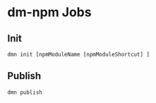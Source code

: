 dm-npm Jobs
========================================

## Init

    dmn init [npmModuleName [npmModuleShortcut] ]

## Publish

    dmn publish
